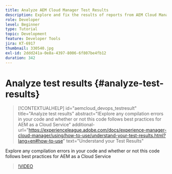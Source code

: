 ```yaml
---
title: Analyze AEM Cloud Manager Test Results
description: Explore and fix the results of reports from AEM Cloud Manager
role: Developer
level: Beginner
type: Tutorial
topic: Development
feature: Developer Tools
jira: KT-6917
thumbnail: 330540.jpg
exl-id: 2ddd241a-0e8a-4397-8006-6f807be4fb12
duration: 342
---
```

# Analyze test results {#analyze-test-results}

>[!CONTEXTUALHELP]
>id="aemcloud_devops_testresult"
>title="Analyze test results"
>abstract="IExplore any compilation errors in your code and whether or not this code follows best practices for AEM as a Cloud Service"
>additional-url="https://experienceleague.adobe.com/docs/experience-manager-cloud-manager/using/how-to-use/understand-your-test-results.html?lang=en#how-to-use" text="Understand your Test Results"

Explore any compilation errors in your code and whether or not this code follows best practices for AEM as a Cloud Service

>[!VIDEO](https://video.tv.adobe.com/v/330540?quality=12&learn=on)
